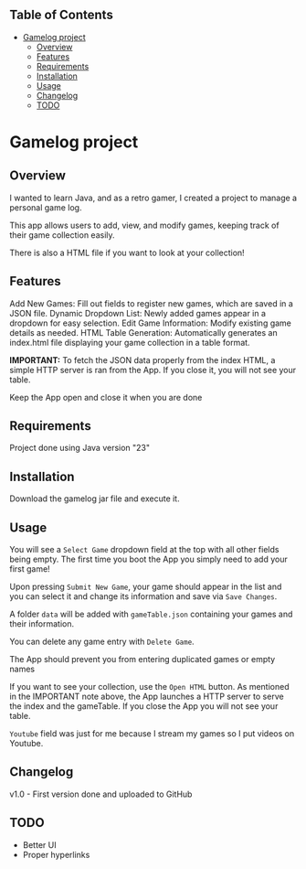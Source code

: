 ## Table of Contents
- [Gamelog project](#gamelog-project)
  - [Overview](#overview)
  - [Features](#features)
  - [Requirements](#requirements)
  - [Installation](#installation)
  - [Usage](#usage)
  - [Changelog](#changelog)
  - [TODO](#todo)

# Gamelog project

## Overview

I wanted to learn Java, and as a retro gamer, I created a project to manage a personal game log.   

This app allows users to add, view, and modify games, keeping track of their game collection easily.  

There is also a HTML file if you want to look at your collection!  

## Features

Add New Games: Fill out fields to register new games, which are saved in a JSON file.
Dynamic Dropdown List: Newly added games appear in a dropdown for easy selection.
Edit Game Information: Modify existing game details as needed.
HTML Table Generation: Automatically generates an index.html file displaying your game collection in a table format.

**IMPORTANT:** To fetch the JSON data properly from the index HTML, a simple HTTP server is ran from the App. If you close it, you will not see your table. 

Keep the App open and close it when you are done

## Requirements

Project done using Java version "23"

## Installation

Download the gamelog jar file and execute it.

## Usage

You will see a `Select Game` dropdown field at the top with all other fields being empty. The first time you boot the App you simply need to add your first game!

Upon pressing `Submit New Game`, your game should appear in the list and you can select it and change its information and save via `Save Changes`.

A folder `data` will be added with `gameTable.json` containing your games and their information.

You can delete any game entry with `Delete Game`.

The App should prevent you from entering duplicated games or empty names

If you want to see your collection, use the `Open HTML` button.
As mentioned in the IMPORTANT note above, the App launches a HTTP server to serve the index and the gameTable. If you close the App you will not see your table.

`Youtube` field was just for me because I stream my games so I put videos on Youtube.

## Changelog

v1.0 - First version done and uploaded to GitHub

## TODO

- Better UI
- Proper hyperlinks
